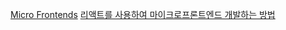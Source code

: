 [Micro Frontends](https://martinfowler.com/articles/micro-frontends.html)
[리액트를 사용하여 마이크로프론트엔드 개발하는 방법](https://blog.daum.net/followyourdream/10086859)
